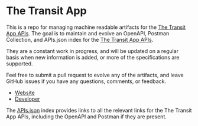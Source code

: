 # The Transit AppThis is a repo for managing machine readable artifacts for the [The Transit App APIs](http://thetransitapp.com/developers). The goal is to maintain and evolve an OpenAPI, Postman Collection, and APIs.json index for the [The Transit App APIs](http://thetransitapp.com/developers).They are a constant work in progress, and will be updated on a regular basis when new information is added, or more of the specifications are supported.Feel free to submit a pull request to evolve any of the artifacts, and leave GitHub issues if you have any questions, comments, or feedback.- [Website](http://thetransitapp.com/developers)- [Developer](http://thetransitapp.com/developers)The [APIs.json](https://github.com/api-evangelist/the-transit-app/blob/master/apis.json) index provides links to all the relevant links for the The Transit App APIs, including the OpenAPI and Postman if they are present.